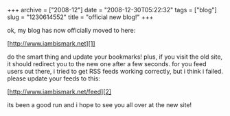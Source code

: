 +++
archive = ["2008-12"]
date = "2008-12-30T05:22:32"
tags = ["blog"]
slug = "1230614552"
title = "official new blog!"
+++

ok, my blog has now officially moved to here:

[http://www.iambismark.net][1]

do the smart thing and update your bookmarks! plus, if you visit the old
site, it should redirect you to the new one after a few seconds. for you
feed users out there, i tried to get RSS feeds working correctly, but
i think i failed. please update your feeds to this:

[http://www.iambismark.net/feed][2]

its been a good run and i hope to see you all over at the new site!

[1]: http://www.iambismark.net
[2]: http://www.iambismark.net/feed

